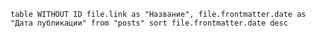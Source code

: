 
```dataview 
table WITHOUT ID file.link as "Название", file.frontmatter.date as "Дата публикации" from "posts" sort file.frontmatter.date desc
```





